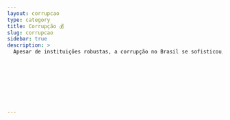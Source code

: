 ```yaml
---
layout: corrupcao
type: category
title: Corrupção 💰
slug: corrupcao
sidebar: true
description: >
  Apesar de instituições robustas, a corrupção no Brasil se sofisticou, tornando-se um mecanismo de governabilidade. A Operação Lava Jato expôs o sistema, mas sua politização e anulações enfraqueceram o legado anticorrupção, exigindo reformas sistêmicas contra as causas raiz.









---
```


